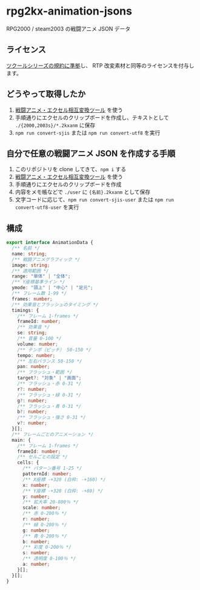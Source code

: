 # rpg2kx-animation-jsons

RPG2000 / steam2003 の戦闘アニメ JSON データ

## ライセンス

[ツクールシリーズの規約に準拠](https://tkool.jp/support/)し、
RTP 改変素材と同等のライセンスを付与します。

## どうやって取得したか

1. [戦闘アニメ・エクセル相互変換ツール](https://fermiumbay13.hatenablog.com/entry/2017/12/04/221051) を使う
2. 手順通りにエクセルのクリップボードを作成し、テキストとして `./{2000,2003s}/*.2kxanm` に保存
3. `npm run convert-sjis` または `npm run convert-utf8` を実行

## 自分で任意の戦闘アニメ JSON を作成する手順

1. このリポジトリを clone してきて、`npm i` する
2. [戦闘アニメ・エクセル相互変換ツール](https://fermiumbay13.hatenablog.com/entry/2017/12/04/221051) を使う
3. 手順通りにエクセルのクリップボードを作成
4. 内容をメモ帳などで `./user` に `{名前}.2kxanm` として保存
5. 文字コードに応じて、`npm run convert-sjis-user` または `npm run convert-utf8-user` を実行

## 構成

```ts
export interface AnimationData {
  /** 名前 */
  name: string;
  /** 戦闘アニメグラフィック */
  image: string;
  /** 適用範囲 */
  range: "単体" | "全体";
  /** Y座標基準ライン */
  ymode: "頭上" | "中心" | "足元";
  /** フレーム数 1-99 */
  frames: number;
  /** 効果音とフラッシュのタイミング */
  timings: {
    /** フレーム 1-frames */
    frameId: number;
    /** 効果音 */
    se: string;
    /** 音量 0-100 */
    volume: number;
    /** テンポ（ピッチ） 50-150 */
    tempo: number;
    /** 左右バランス 50-150 */
    pan: number;
    /** フラッシュ・範囲 */
    target?: "対象" | "画面";
    /** フラッシュ・赤 0-31 */
    r?: number;
    /** フラッシュ・緑 0-31 */
    g?: number;
    /** フラッシュ・青 0-31 */
    b?: number;
    /** フラッシュ・強さ 0-31 */
    v?: number;
  }[];
  /** フレームごとのアニメーション */
  main: {
    /** フレーム 1-frames */
    frameId: number;
    /** セルごとの設定 */
    cells: {
      /** パターン番号 1-25 */
      patternId: number;
      /** X座標 -+320 (白枠: -+160) */
      x: number;
      /** Y座標 -+320 (白枠: -+80) */
      y: number;
      /** 拡大率 20-800％ */
      scale: number;
      /** 赤 0-200％ */
      r: number;
      /** 緑 0-200％ */
      g: number;
      /** 青 0-200％ */
      b: number;
      /** 彩度 0-200％ */
      s: number;
      /** 透明度 0-100％ */
      a: number;
    }[];
  }[];
}
```
